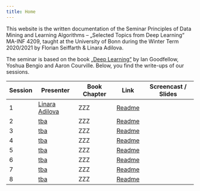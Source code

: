 ```yaml
---
title: Home
---
```


This website is the written documentation of the Seminar Principles of Data Mining and Learning Algorithms – „Selected Topics from Deep Learning“ MA-INF 4209, taught at the University of Bonn during the Winter Term 2020/2021 by Florian Seiffarth & Linara Adilova.

The seminar is based on the book [„Deep Learning“](https://www.deeplearningbook.org/) by Ian Goodfellow, Yoshua Bengio and Aaron Courville. Below, you find the write-ups of our sessions.

| Session | Presenter | Book Chapter | Link | Screencast / Slides |
|---------|-----------|--------------|------|------------|
| 1 | [Linara Adilova]() | ZZZ | [Readme](README.md) | |
| 2 | [tba]() | ZZZ | [Readme](README.md) | |
| 3 | [tba]() | ZZZ | [Readme](README.md) | |
| 4 | [tba]() | ZZZ | [Readme](README.md) | |
| 5 | [tba]() | ZZZ | [Readme](README.md) | |
| 6 | [tba]() | ZZZ | [Readme](README.md) | |
| 7 | [tba]() | ZZZ | [Readme](README.md) | |
| 8 | [tba]() | ZZZ | [Readme](README.md) | |


<!-- ## Table of Contents

{% for p in site.pages %}
- [{{p.title}}]({{site.baseurl}}{{p.url}})
{% endfor %}
 -->
